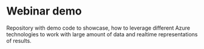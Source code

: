 # Webinar demo
Repository with demo code to showcase, how to leverage different Azure technologies to work with large amount of data and realtime representations of results.
